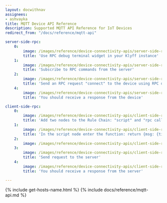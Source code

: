 ```yaml
---
layout: docwithnav
assignees:
- ashvayka
title: MQTT Device API Reference
description: Supported MQTT API Reference for IoT Devices
redirect_from: "/docs/reference/mqtt-api"

server-side-rpc:
    0:
        image: /images/reference/device-connectivity-apis/server-side-rpc-mqtt-1-ce.png
        title: 'Use RPC debug terminal widget in your Klyff instance'
    1:
        image: /images/reference/device-connectivity-apis/server-side-rpc-mqtt-2-ce.png
        title: 'Subscribe to RPC commands from the server'
    2:
        image: /images/reference/device-connectivity-apis/server-side-rpc-mqtt-3-ce.png
        title: 'Send an RPC request "connect" to the device using RPC debug terminal widget'
    4:
        image: /images/reference/device-connectivity-apis/server-side-rpc-mqtt-4-ce.png
        title: 'You should receive a response from the device'

client-side-rpc:
    0:
        image: /images/reference/device-connectivity-apis/client-side-rpc-1-ce.png
        title: 'Add two nodes to the Rule Chain: "script" and "rpc call reply"'
    1:
        image: /images/reference/device-connectivity-apis/client-side-rpc-2-ce.png
        title: 'In the script node enter the function: return {msg: {time:String(new Date())}, metadata: metadata, msgType: msgType};'
    2:
        image: /images/reference/device-connectivity-apis/client-side-rpc-3-ce.png
    3:
        image: /images/reference/device-connectivity-apis/client-side-rpc-mqtt-4-ce.png
        title: 'Send request to the server'
    4:
        image: /images/reference/device-connectivity-apis/client-side-rpc-mqtt-5-ce.png
        title: 'You should receive a response from the server'

---
```


{% include get-hosts-name.html %}
{% include docs/reference/mqtt-api.md %}
